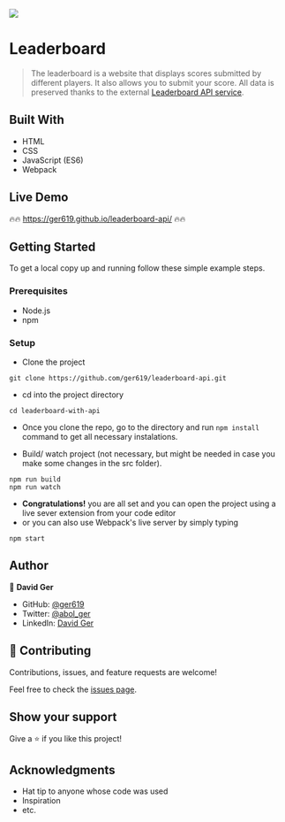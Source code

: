 ![](https://img.shields.io/badge/Microverse-blueviolet)

# Leaderboard

> The leaderboard is a website that displays scores submitted by different players. It also allows you to submit your score. All data is preserved thanks to the external [Leaderboard API service](https://www.notion.so/microverse/Leaderboard-API-service-24c0c3c116974ac49488d4eb0267ade3).

## Built With

- HTML
- CSS
- JavaScript (ES6)
- Webpack

## Live Demo

:fire::fire: https://ger619.github.io/leaderboard-api/ :fire::fire:

## Getting Started

To get a local copy up and running follow these simple example steps.

### Prerequisites

- Node.js
- npm

### Setup

- Clone the project
```terminal
git clone https://github.com/ger619/leaderboard-api.git
```

- cd into the project directory
```terminal
cd leaderboard-with-api
```

- Once you clone the repo, go to the directory and run `npm install` command to get all necessary instalations.

- Build/ watch project (not necessary, but might be needed in case you make some changes in the src folder).

```terminal
npm run build
npm run watch
```
- **Congratulations!** you are all set and you can open the project using a live sever extension from your code editor
- or you can also use Webpack's live server by simply typing

```terminal
npm start
```

## Author

👤 **David Ger**

- GitHub: [@ger619](https://github.com/ger619)
- Twitter: [@abol_ger](https://twitter.com/ger_abol)
- LinkedIn: [David Ger](https://www.linkedin.com/in/david-ger-426b4576/)

## 🤝 Contributing

Contributions, issues, and feature requests are welcome!

Feel free to check the [issues page](../../issues/).

## Show your support

Give a ⭐️ if you like this project!

## Acknowledgments

- Hat tip to anyone whose code was used
- Inspiration
- etc.


